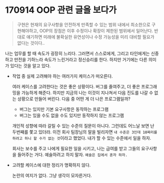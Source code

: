 # 170914 OOP 관련 글을 보다가

> 구현은 현재의 요구사항을 안전하게 만족할 수 있는 범위 내에서 최소한으로 구현해야하고, OOP의 장점은 이후 수정이나 확장이 제한된 범위에서 일어난다. 반대로 얘기하면 미래에 불확실한 유연성이나 수정 가능성을 미리 대비할 필요가 없다는 것이다..

나는 업무를 할 때 속도가 굉장히 느리다. 그러면서 스스로에게, 그리고 타인에게는 신중하고 만전을 기하느라 속도가 느린거라고 정신승리를 한다. 하지만 거기에는 다른 의미가 있다는 것을 알고 있다.

- 작업 중 실제 고려해야 하는 여러가지 케이스가 떠오른다.

	여러 케이스를 고려한다는 것은 좋은 상황이다. 버그를 줄여주고, 더 좋은 프로그래밍을 가능하게 해준다. 하지만 지금의 나는 이것이 지나쳐서 다음 진도를 나갈 수 없는 상황으로 만들어 버린다. 다음 중 어떤 게 더 나은 프로그램일까?

	- 버그는 있지만 기본 요구사항은 동작하는 프로그램
	- 버그는 있을 수도 없을 수도 있지만 동작하지 않는 프로그램

	개인적 성향에 따라 갈릴 수 있는 수준의 질문이 아니다. 그런데도 어느날 보면 난 두번째를 쫓고 있더라. 이전 회사 팀장님의 말을 빌리자면 `내 수준은 3인데 10짜리를 하려고 하니 할 수가 없는 것`이라고 했었다. 내가 할 수 있는 수준에서 일을 하자.

	회사는 보수를 주고 나에게 필요한 일을 시키고, 나는 급여를 받고 그들의 요구사항을 들어주는 거다. 예술하려고 하지 말자. `예술은 집에서 혼자 하자.`

- 고려할 케이스에 대한 정리가 명확하지 않다.

	논란의 여지가 없다. 그냥 생각이 모자른거다.
